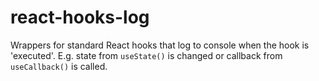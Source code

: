 # react-hooks-log
Wrappers for standard React hooks that log to console when the hook is 'executed'. E.g. state from `useState()` is changed or callback from `useCallback()` is called. 
